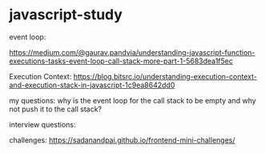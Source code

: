 # javascript-study

event loop:

https://medium.com/@gaurav.pandvia/understanding-javascript-function-executions-tasks-event-loop-call-stack-more-part-1-5683dea1f5ec

Execution Context:
https://blog.bitsrc.io/understanding-execution-context-and-execution-stack-in-javascript-1c9ea8642dd0

my questions:
why is the event loop for the call stack to be empty and why not push it to the call stack?

interview questions:


challenges:
https://sadanandpai.github.io/frontend-mini-challenges/
